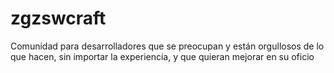 # zgzswcraft

Comunidad para desarrolladores que se preocupan y están orgullosos de lo que hacen, sin importar la experiencia, y que quieran mejorar en su oficio
